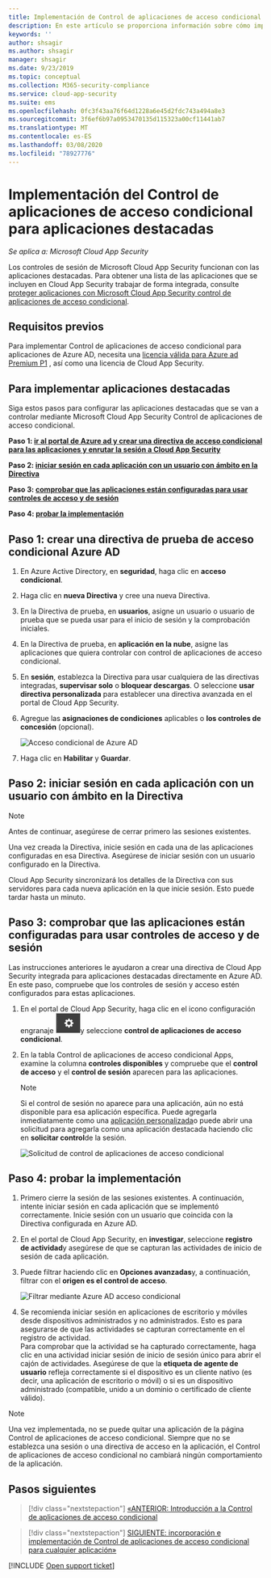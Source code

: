 ```yaml
---
title: Implementación de Control de aplicaciones de acceso condicional de Cloud App Security para aplicaciones Azure AD
description: En este artículo se proporciona información sobre cómo implementar las características de Microsoft Cloud App Security Control de aplicaciones de acceso condicional proxy inverso para aplicaciones Azure AD.
keywords: ''
author: shsagir
ms.author: shsagir
manager: shsagir
ms.date: 9/23/2019
ms.topic: conceptual
ms.collection: M365-security-compliance
ms.service: cloud-app-security
ms.suite: ems
ms.openlocfilehash: 0fc3f43aa76f64d1228a6e45d2fdc743a494a8e3
ms.sourcegitcommit: 3f6ef6b97a0953470135d115323a00cf11441ab7
ms.translationtype: MT
ms.contentlocale: es-ES
ms.lasthandoff: 03/08/2020
ms.locfileid: "78927776"
---
```

# <a name="deploy-conditional-access-app-control-for-featured-apps"></a>Implementación del Control de aplicaciones de acceso condicional para aplicaciones destacadas

*Se aplica a: Microsoft Cloud App Security*

Los controles de sesión de Microsoft Cloud App Security funcionan con las aplicaciones destacadas. Para obtener una lista de las aplicaciones que se incluyen en Cloud App Security trabajar de forma integrada, consulte [proteger aplicaciones con Microsoft Cloud App Security control de aplicaciones de acceso condicional](proxy-intro-aad.md#featured-apps).

## <a name="prerequisites"></a>Requisitos previos

Para implementar Control de aplicaciones de acceso condicional para aplicaciones de Azure AD, necesita una [licencia válida para Azure ad Premium P1](https://docs.microsoft.com/azure/active-directory/license-users-groups) , así como una licencia de Cloud App Security.

## <a name="to-deploy-featured-apps"></a>Para implementar aplicaciones destacadas

Siga estos pasos para configurar las aplicaciones destacadas que se van a controlar mediante Microsoft Cloud App Security Control de aplicaciones de acceso condicional.

**Paso 1: [ir al portal de Azure ad y crear una directiva de acceso condicional para las aplicaciones y enrutar la sesión a Cloud App Security](#add-azure-ad)**

**Paso 2: [iniciar sesión en cada aplicación con un usuario con ámbito en la Directiva](#sign-in-scoped)**

**Paso 3: [comprobar que las aplicaciones están configuradas para usar controles de acceso y de sesión](#portal)**

**Paso 4: [probar la implementación](#test)**

## Paso 1: crear una directiva de prueba de acceso condicional Azure AD<a name="add-azure-ad"></a>

1. En Azure Active Directory, en **seguridad**, haga clic en **acceso condicional**.

1. Haga clic en **nueva Directiva** y cree una nueva Directiva.

1. En la Directiva de prueba, en **usuarios**, asigne un usuario o usuario de prueba que se pueda usar para el inicio de sesión y la comprobación iniciales.

1. En la Directiva de prueba, en **aplicación en la nube**, asigne las aplicaciones que quiera controlar con control de aplicaciones de acceso condicional.

1. En **sesión**, establezca la Directiva para usar cualquiera de las directivas integradas, **supervisar solo** o **bloquear descargas**. O seleccione **usar directiva personalizada** para establecer una directiva avanzada en el portal de Cloud App Security.

1. Agregue las **asignaciones de condiciones** aplicables o **los controles de concesión** (opcional).

    ![Acceso condicional de Azure AD](media/azure-ad-caac-policy.png)

1. Haga clic en **Habilitar** y **Guardar**.

## Paso 2: iniciar sesión en cada aplicación con un usuario con ámbito en la Directiva<a name="sign-in-scoped"></a>

> [!NOTE]
> Antes de continuar, asegúrese de cerrar primero las sesiones existentes.

Una vez creada la Directiva, inicie sesión en cada una de las aplicaciones configuradas en esa Directiva. Asegúrese de iniciar sesión con un usuario configurado en la Directiva.

Cloud App Security sincronizará los detalles de la Directiva con sus servidores para cada nueva aplicación en la que inicie sesión. Esto puede tardar hasta un minuto.

## Paso 3: comprobar que las aplicaciones están configuradas para usar controles de acceso y de sesión<a name="portal"></a>

Las instrucciones anteriores le ayudaron a crear una directiva de Cloud App Security integrada para aplicaciones destacadas directamente en Azure AD. En este paso, compruebe que los controles de sesión y acceso estén configurados para estas aplicaciones.

1. En el portal de Cloud App Security, haga clic en el icono configuración engranaje ![configuración](media/settings-icon.png "icono de configuración")y seleccione **control de aplicaciones de acceso condicional**.

1. En la tabla Control de aplicaciones de acceso condicional Apps, examine la columna **controles disponibles** y compruebe que el **control de acceso** y el **control de sesión** aparecen para las aplicaciones.

    > [!NOTE]
    > Si el control de sesión no aparece para una aplicación, aún no está disponible para esa aplicación específica. Puede agregarla inmediatamente como una [aplicación personalizada](proxy-deployment-any-app.md)o puede abrir una solicitud para agregarla como una aplicación destacada haciendo clic en **solicitar control**de la sesión.
    >
    >![Solicitud de control de aplicaciones de acceso condicional](media/caac-request.png)

## Paso 4: probar la implementación<a name="test"></a>

1. Primero cierre la sesión de las sesiones existentes. A continuación, intente iniciar sesión en cada aplicación que se implementó correctamente. Inicie sesión con un usuario que coincida con la Directiva configurada en Azure AD.

1. En el portal de Cloud App Security, en **investigar**, seleccione **registro de actividad**y asegúrese de que se capturan las actividades de inicio de sesión de cada aplicación.

1. Puede filtrar haciendo clic en **Opciones avanzadas**y, a continuación, filtrar con el **origen es el control de acceso**.

    ![Filtrar mediante Azure AD acceso condicional](media/sso-logon.png)

1. Se recomienda iniciar sesión en aplicaciones de escritorio y móviles desde dispositivos administrados y no administrados. Esto es para asegurarse de que las actividades se capturan correctamente en el registro de actividad.<br />
Para comprobar que la actividad se ha capturado correctamente, haga clic en una actividad iniciar sesión de inicio de sesión único para abrir el cajón de actividades. Asegúrese de que la **etiqueta de agente de usuario** refleja correctamente si el dispositivo es un cliente nativo (es decir, una aplicación de escritorio o móvil) o si es un dispositivo administrado (compatible, unido a un dominio o certificado de cliente válido).

> [!NOTE]
> Una vez implementada, no se puede quitar una aplicación de la página Control de aplicaciones de acceso condicional. Siempre que no se establezca una sesión o una directiva de acceso en la aplicación, el Control de aplicaciones de acceso condicional no cambiará ningún comportamiento de la aplicación.

## <a name="next-steps"></a>Pasos siguientes

> [!div class="nextstepaction"]
> [«ANTERIOR: Introducción a la Control de aplicaciones de acceso condicional](proxy-intro-aad.md)

> [!div class="nextstepaction"]
> [SIGUIENTE: incorporación e implementación de Control de aplicaciones de acceso condicional para cualquier aplicación»](proxy-deployment-any-app.md)

[!INCLUDE [Open support ticket](includes/support.md)]
